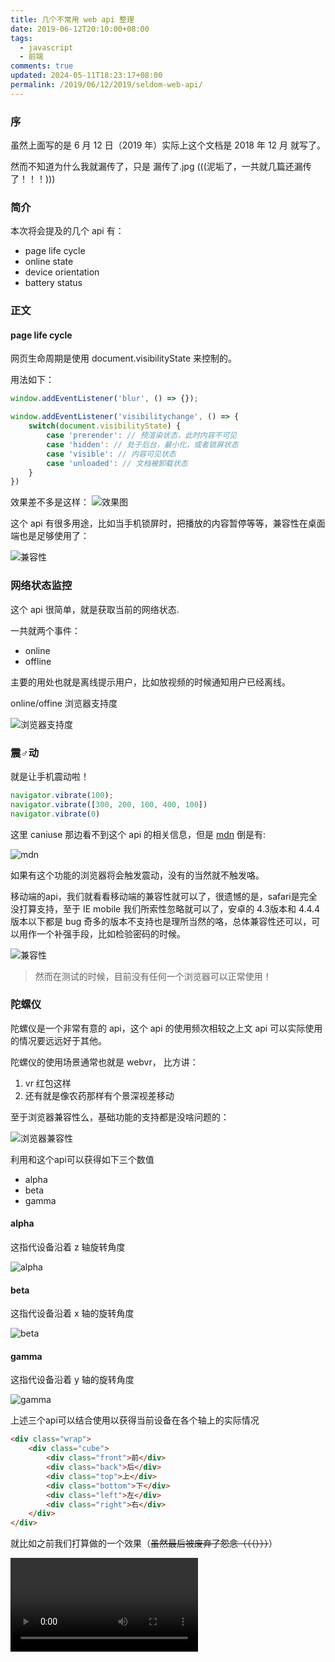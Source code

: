 ```yaml
---
title: 几个不常用 web api 整理
date: 2019-06-12T20:10:00+08:00
tags:
  - javascript
  - 前端
comments: true
updated: 2024-05-11T18:23:17+08:00
permalink: /2019/06/12/2019/seldom-web-api/
---
```


### 序

虽然上面写的是 6 月 12 日（2019 年）实际上这个文档是 2018 年 12 月 就写了。

然而不知道为什么我就漏传了，只是 漏传了.jpg (((泥垢了，一共就几篇还漏传了！！！)))

### 简介

本次将会提及的几个 api 有：

+ page life cycle
+ online state
+ device orientation
+ battery status

<!-- more -->
### 正文

#### page life cycle

网页生命周期是使用 document.visibilityState 来控制的。

用法如下： 

```javascript
window.addEventListener('blur', () => {});

window.addEventListener('visibilitychange', () => {
    switch(document.visibilityState) {
        case 'prerender': // 预渲染状态，此时内容不可见
        case 'hidden': // 处于后台，最小化，或者锁屏状态
        case 'visible': // 内容可见状态
        case 'unloaded': // 文档被卸载状态
    }
})
```

效果差不多是这样：
![效果图](https://cdn.iceprosurface.com/upload/md/2018-12-24-1.gif)

这个 api 有很多用途，比如当手机锁屏时，把播放的内容暂停等等，兼容性在桌面端也是足够使用了：

![兼容性](https://cdn.iceprosurface.com/upload/md/2018-12-24-090726.png)


### 网络状态监控


这个 api 很简单，就是获取当前的网络状态.

一共就两个事件：

+ online
+ offline


主要的用处也就是离线提示用户，比如放视频的时候通知用户已经离线。


online/offine 浏览器支持度

![浏览器支持度](https://cdn.iceprosurface.com/upload/md/2018-12-26-065958.png)


### 震♂动

就是让手机震动啦！

```javascript
navigator.vibrate(100);
navigator.vibrate([300, 200, 100, 400, 100])
navigator.vibrate(0)
```


这里 caniuse 那边看不到这个 api 的相关信息，但是 [mdn](https://developer.mozilla.org/en-US/docs/Web/API/Navigator/vibrate) 倒是有:

![mdn](https://cdn.iceprosurface.com/upload/md/2018-12-26-070707.png)

如果有这个功能的浏览器将会触发震动，没有的当然就不触发咯。

移动端的api，我们就看看移动端的兼容性就可以了，很遗憾的是，safari是完全没打算支持，至于 IE mobile 我们所索性忽略就可以了，安卓的 4.3版本和 4.4.4 版本以下都是 bug 奇多的版本不支持也是理所当然的咯，总体兼容性还可以，可以用作一个补强手段，比如检验密码的时候。

![兼容性](https://cdn.iceprosurface.com/upload/md/2018-12-26-071125.png)


> 然而在测试的时候，目前没有任何一个浏览器可以正常使用！


### 陀螺仪

陀螺仪是一个非常有意的 api，这个 api 的使用频次相较之上文 api 可以实际使用的情况要远远好于其他。

陀螺仪的使用场景通常也就是 webvr， 比方讲：

1. vr 红包这样
2. 还有就是像农药那样有个景深视差移动

至于浏览器兼容性么，基础功能的支持都是没啥问题的：

![浏览器兼容性](https://cdn.iceprosurface.com/upload/md/2018-12-27-120841.png)

利用和这个api可以获得如下三个数值

+ alpha
+ beta
+ gamma

#### alpha

这指代设备沿着 z 轴旋转角度

![alpha](https://cdn.iceprosurface.com/upload/md/2018-12-30-1.png)

#### beta 

这指代设备沿着 x 轴的旋转角度

![beta](https://cdn.iceprosurface.com/upload/md/2018-12-30-2.png)

#### gamma 

这指代设备沿着 y 轴的旋转角度

![gamma](https://cdn.iceprosurface.com/upload/md/2018-12-30-3.png)


上述三个api可以结合使用以获得当前设备在各个轴上的实际情况

```html
<div class="wrap">
	<div class="cube">
		<div class="front">前</div>
		<div class="back">后</div>
		<div class="top">上</div>
		<div class="bottom">下</div>
		<div class="left">左</div>
		<div class="right">右</div>
	</div>
</div>
```

就比如之前我们打算做的一个效果（~~虽然最后被废弃了怨念（（（）））~~）

<video src="https://cdn.iceprosurface.com/upload/md/video/parallax.mp4"  controls />


### bettery status

电池状态检查： getBattery api 这个 api 只能用来检查一下电池状态，貌似在 **笔记本上** 也有为数不少的浏览器支持，这不算是一个常用的 api 所以兼容性也只能谢天谢地了，能用就是运气 max ++ 了。

![兼容性](https://cdn.iceprosurface.com/upload/md/2018-12-27-121220.png)


具体测试代码如下

![测试代码](https://cdn.iceprosurface.com/upload/md/2018-12-27-121514.png)

测试情况也就安卓的 chrome 使用情况良好了，至少微信啥的都是不可以用的。







